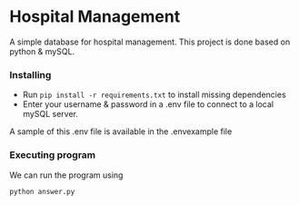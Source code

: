 # Hospital Management

A simple database for hospital management. This project is done based on python & mySQL.

### Installing

- Run `pip install -r requirements.txt` to install missing dependencies
- Enter your username & password in a .env file to connect to a local mySQL server.

A sample of this .env file is available in the .envexample file

### Executing program

We can run the program using

```
python answer.py
```
